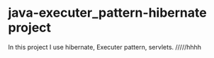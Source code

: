 # java-executer_pattern-hibernate project
In this project I use hibernate, Executer pattern, servlets. /////hhhh
